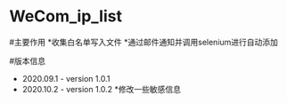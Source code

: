 # WeCom_ip_list
#主要作用
*收集白名单写入文件
     *通过邮件通知并调用selenium进行自动添加

#版本信息
* 2020.09.1   - version 1.0.1
* 2020.10.2   - version 1.0.2
  *修改一些敏感信息